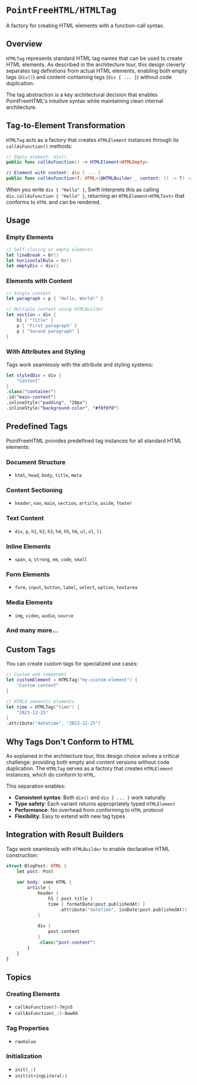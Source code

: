 # ``PointFreeHTML/HTMLTag``

A factory for creating HTML elements with a function-call syntax.

## Overview

`HTMLTag` represents standard HTML tag names that can be used to create HTML elements. As described in the architecture tour, this design cleverly separates tag definitions from actual HTML elements, enabling both empty tags (`div()`) and content-containing tags (`div { ... }`) without code duplication.

The tag abstraction is a key architectural decision that enables PointFreeHTML's intuitive syntax while maintaining clean internal architecture.

## Tag-to-Element Transformation

`HTMLTag` acts as a factory that creates `HTMLElement` instances through its `callAsFunction()` methods:

```swift
// Empty element: div()
public func callAsFunction() -> HTMLElement<HTMLEmpty>

// Element with content: div { ... }
public func callAsFunction<T: HTML>(@HTMLBuilder _ content: () -> T) -> HTMLElement<T>
```

When you write `div { "Hello" }`, Swift interprets this as calling `div.callAsFunction { "Hello" }`, returning an `HTMLElement<HTMLText>` that conforms to `HTML` and can be rendered.

## Usage

### Empty Elements

```swift
// Self-closing or empty elements
let lineBreak = br()
let horizontalRule = hr()
let emptyDiv = div()
```

### Elements with Content

```swift
// Single content
let paragraph = p { "Hello, World!" }

// Multiple content using HTMLBuilder
let section = div {
    h1 { "Title" }
    p { "First paragraph" }
    p { "Second paragraph" }
}
```

### With Attributes and Styling

Tags work seamlessly with the attribute and styling systems:

```swift
let styledDiv = div {
    "Content"
}
.class("container")
.id("main-content")
.inlineStyle("padding", "20px")
.inlineStyle("background-color", "#f0f0f0")
```

## Predefined Tags

PointFreeHTML provides predefined tag instances for all standard HTML elements:

### Document Structure
- `html`, `head`, `body`, `title`, `meta`

### Content Sectioning  
- `header`, `nav`, `main`, `section`, `article`, `aside`, `footer`

### Text Content
- `div`, `p`, `h1`, `h2`, `h3`, `h4`, `h5`, `h6`, `ul`, `ol`, `li`

### Inline Elements
- `span`, `a`, `strong`, `em`, `code`, `small`

### Form Elements
- `form`, `input`, `button`, `label`, `select`, `option`, `textarea`

### Media Elements
- `img`, `video`, `audio`, `source`

### And many more...

## Custom Tags

You can create custom tags for specialized use cases:

```swift
// Custom web component
let customElement = HTMLTag("my-custom-element") {
    "Custom content"
}

// HTML5 semantic elements
let time = HTMLTag("time") {
    "2023-12-25"
}
.attribute("datetime", "2023-12-25")
```

## Why Tags Don't Conform to HTML

As explained in the architecture tour, this design choice solves a critical challenge: providing both empty and content versions without code duplication. The `HTMLTag` serves as a factory that creates `HTMLElement` instances, which do conform to `HTML`.

This separation enables:

- **Consistent syntax**: Both `div()` and `div { ... }` work naturally
- **Type safety**: Each variant returns appropriately typed `HTMLElement`
- **Performance**: No overhead from conforming to `HTML` protocol
- **Flexibility**: Easy to extend with new tag types

## Integration with Result Builders

Tags work seamlessly with `HTMLBuilder` to enable declarative HTML construction:

```swift
struct BlogPost: HTML {
    let post: Post
    
    var body: some HTML {
        article {
            header {
                h1 { post.title }
                time { formatDate(post.publishedAt) }
                    .attribute("datetime", isoDate(post.publishedAt))
            }
            
            div {
                post.content
            }
            .class("post-content")
        }
    }
}
```

## Topics

### Creating Elements

- ``callAsFunction()-7mjn5``
- ``callAsFunction(_:)-8ww66``

### Tag Properties

- ``rawValue``

### Initialization

- ``init(_:)``
- ``init(stringLiteral:)``